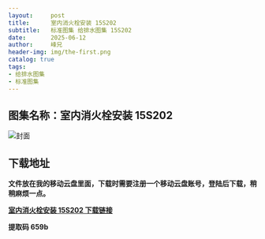 ```yaml
---
layout:     post
title:      室内消火栓安装 15S202
subtitle:   标准图集 给排水图集 15S202
date:       2025-06-12
author:     峰兄
header-img: img/the-first.png
catalog: true
tags:
- 给排水图集
- 标准图集
---
```

## 图集名称：室内消火栓安装 15S202
![封面](https://pic1.imgdb.cn/item/684ac6c658cb8da5c848a0c2.jpg)


## 下载地址 ##
**文件放在我的移动云盘里面，下载时需要注册一个移动云盘账号，登陆后下载，稍稍麻烦一点。**  
  
[**室内消火栓安装 15S202 下载链接**](https://caiyun.139.com/w/i/2nQQTkK02x5zf)


**提取码 659b**

